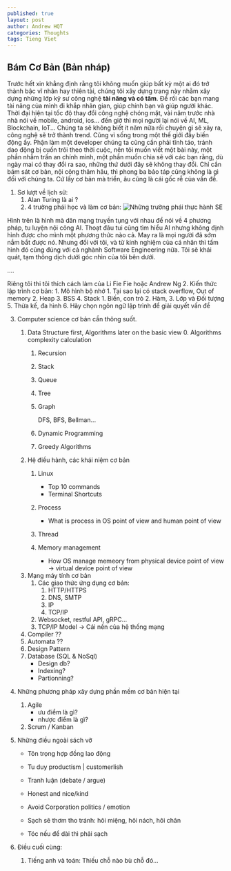 ```yaml
---
published: true
layout: post
author: Andrew HQT
categories: Thoughts
tags: Tieng Viet
---
```

## Bám Cơ Bản (Bản nháp)
Trước hết xin khẳng định rằng tôi không muốn giúp bất kỳ một ai đó trở thành bậc vĩ nhân hay thiên tài, chúng tôi xây dựng trang này nhằm xây dựng những lớp kỹ sư công nghệ **tài năng và  có tâm**. Để rồi các bạn mang tài năng của mình đi khắp nhân gian, giúp chính bạn và giúp người khác. Thời đại hiện tại tốc độ thay đổi công nghệ chóng mặt, vài năm trước nhà nhà nói về mobile, android, ios... đến giờ thì mọi người lại nói về AI, ML, Blockchain, IoT... Chúng ta sẽ không biết ít năm nữa rồi chuyện gì sẽ xảy ra, công nghệ sẽ trở thành trend. Cũng vì sống trong một thế giới đầy biến động ấy. Phận làm một developer chúng ta cũng cần phải tĩnh táo, tránh dao động bị cuốn trôi theo thời cuộc, nên tôi muốn viết một bài này, một phần nhằm trấn an chính mình, một phần muốn chia sẽ với các bạn rằng, dù ngày mai có thay đổi ra sao, những thứ dưới đây sẽ không thay đổi. Chỉ cần bám sát cơ bản, nội công thâm hâu, thì phong ba bảo táp cũng không là gì đối với chúng ta. Cứ lấy cơ bản mà triển, âu cũng là cái gốc rễ của vấn đề.

1. Sơ lượt về lịch sử:
	1. Alan Turing là ai ?
    2. 4 trường phái học và làm cơ bản:
	![Những trường phái thực hành SE]({{site.baseurl}}/images/43180702_2380200181995517_7320521518352433152_n.jpg)

Hình trên là hình mà dân mạng truyền tụng với nhau để nói về 4 phương pháp, tu luyện nội công AI. Thoạt đâu tui cũng tìm hiểu AI nhưng không định hình được cho mình một phương thức nào cả. May ra là mọi người đã sớm nắm bắt được nó. Nhưng đối với tôi, và từ kinh nghiệm của cá nhân thì tấm hình đó cũng đúng với cả nghành Software Engineering nữa. Tôi sẽ khái quát, tạm thông dịch dưới góc nhìn của tôi bên dưới. 

....

Riêng tôi thi tôi thích cách làm của Li Fie Fie hoặc Andrew Ng
2. Kiến thức lập trình cơ bản: 
    1. Mô hình bộ nhớ
        1. Tại sao lại có stack overflow, Out of memory
        2. Heap
        3. BSS
        4. Stack
    1. Biến, con trỏ
    2. Hàm, 
    3. Lớp và Đối tượng
    5. Thừa kế, đa hình
    6. Hãy chọn ngôn ngữ lập trình để giải quyết vấn đề
    
3. Computer science cơ bản cần thông suốt. 
    1. Data Structure first, Algorithms later on the basic view
    	0. Algorithms complexity calculation
        1. Recursion
        2. Stack
        3. Queue
        4. Tree
        5. Graph
       
        	DFS, BFS, Bellman...
        6. Dynamic Programming
        7. Greedy Algorithms
    2. Hệ điều hành, các khái niệm cơ bản
        1. Linux
        	- Top 10 commands
            - Terminal Shortcuts
        2. Process
        	- What is process in OS point of view and human point of view
        3. Thread
        	
        4. Memory management
        	- How OS manage memeory from physical device point of view -> virtual device point of view
    3. Mạng máy tính cơ bản
        1. Các giao thức ứng dụng cơ bản:
            1. HTTP/HTTPS
            2. DNS, SMTP
            3. IP
            4. TCP/IP
        2. Websocket, restful API, gRPC...
        3. TCP/IP Model -> Cái nền của hệ thống mạng
     4. Compiler ??
     5. Automata ??
     6. Design Pattern
     7. Database (SQL & NoSql)
        - Design db?
        - Indexing?
         - Partionning?

4. Những phương pháp xây dựng phần mềm cơ bản hiện tại
    1. Agile
        - ưu điểm là gì?
        - nhược điểm là gì?
    2. Scrum / Kanban

5. Những điều ngoài sách vỡ

    - Tôn trọng hợp đồng lao động

    - Tu duy productism | customerlish

    - Tranh luận (debate / argue)
    - Honest and nice/kind
    - Avoid Corporation politics / emotion
    - Sạch sẽ thơm tho tránh: hôi miệng, hôi nách, hôi chân
    - Tóc nếu để dài thì phải sạch

6. Điều cuối cùng: 

    1. Tiếng anh và toán: Thiếu chỗ nào bù chỗ đó...
